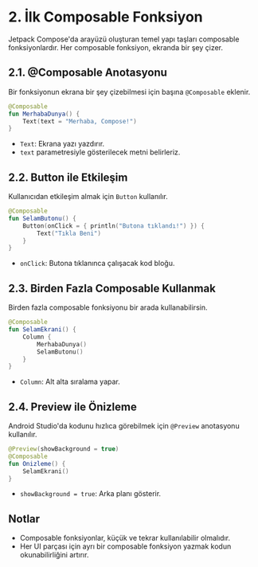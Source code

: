 # 2. İlk Composable Fonksiyon

Jetpack Compose'da arayüzü oluşturan temel yapı taşları composable fonksiyonlardır. Her composable fonksiyon, ekranda bir şey çizer.

## 2.1. @Composable Anotasyonu
Bir fonksiyonun ekrana bir şey çizebilmesi için başına `@Composable` eklenir.

```kotlin
@Composable
fun MerhabaDunya() {
    Text(text = "Merhaba, Compose!")
}
```
- `Text`: Ekrana yazı yazdırır.
- `text` parametresiyle gösterilecek metni belirleriz.

## 2.2. Button ile Etkileşim
Kullanıcıdan etkileşim almak için `Button` kullanılır.

```kotlin
@Composable
fun SelamButonu() {
    Button(onClick = { println("Butona tıklandı!") }) {
        Text("Tıkla Beni")
    }
}
```
- `onClick`: Butona tıklanınca çalışacak kod bloğu.

## 2.3. Birden Fazla Composable Kullanmak
Birden fazla composable fonksiyonu bir arada kullanabilirsin.

```kotlin
@Composable
fun SelamEkrani() {
    Column {
        MerhabaDunya()
        SelamButonu()
    }
}
```
- `Column`: Alt alta sıralama yapar.

## 2.4. Preview ile Önizleme
Android Studio'da kodunu hızlıca görebilmek için `@Preview` anotasyonu kullanılır.

```kotlin
@Preview(showBackground = true)
@Composable
fun Onizleme() {
    SelamEkrani()
}
```
- `showBackground = true`: Arka planı gösterir.

## Notlar
- Composable fonksiyonlar, küçük ve tekrar kullanılabilir olmalıdır.
- Her UI parçası için ayrı bir composable fonksiyon yazmak kodun okunabilirliğini artırır. 